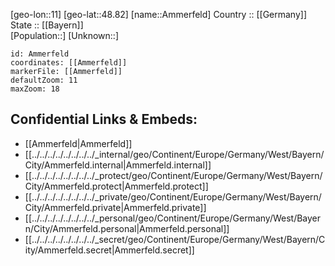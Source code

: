 ﻿---
location: [48.82,11] 
mapzoom: [7,12] 
mapmarker: city 
type: City
tags:
- geo/City


SpocWebEntityId: 28803
isDeleted: false
confidential: public

---
[geo-lon::11] 
[geo-lat::48.82] 
[name::Ammerfeld] 
Country :: [[Germany]]  
State :: [[Bayern]]  
[Population::] 
[Unknown::] 


```leaflet
id: Ammerfeld
coordinates: [[Ammerfeld]] 
markerFile: [[Ammerfeld]] 
defaultZoom: 11 
maxZoom: 18
```


## Confidential Links & Embeds: 
- [[Ammerfeld|Ammerfeld]]  
- [[../../../../../../../../_internal/geo/Continent/Europe/Germany/West/Bayern/City/Ammerfeld.internal|Ammerfeld.internal]] 
- [[../../../../../../../../_protect/geo/Continent/Europe/Germany/West/Bayern/City/Ammerfeld.protect|Ammerfeld.protect]] 
- [[../../../../../../../../_private/geo/Continent/Europe/Germany/West/Bayern/City/Ammerfeld.private|Ammerfeld.private]] 
- [[../../../../../../../../_personal/geo/Continent/Europe/Germany/West/Bayern/City/Ammerfeld.personal|Ammerfeld.personal]] 
- [[../../../../../../../../_secret/geo/Continent/Europe/Germany/West/Bayern/City/Ammerfeld.secret|Ammerfeld.secret]] 
